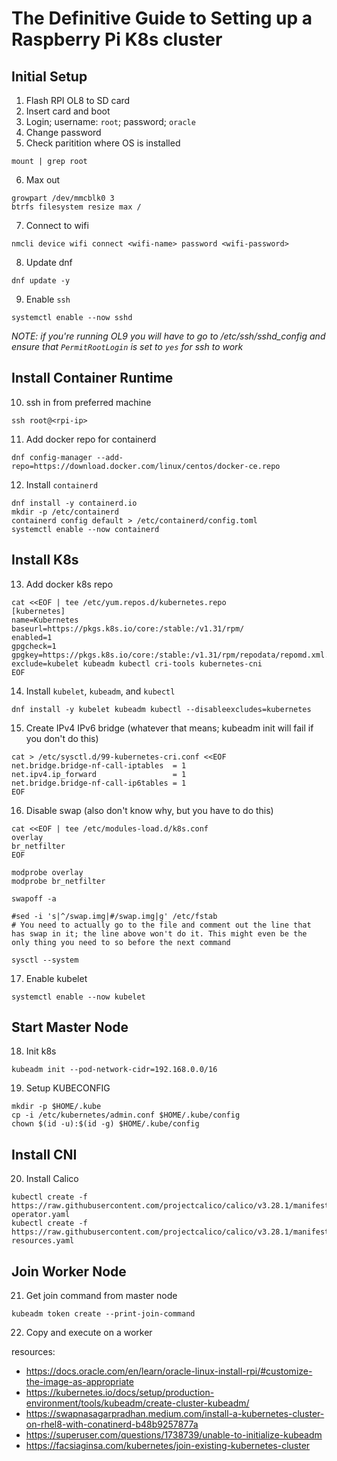 # The Definitive Guide to Setting up a Raspberry Pi K8s cluster

## Initial Setup

1. Flash RPI OL8 to SD card
2. Insert card and boot
3. Login; username: `root`; password; `oracle`
4. Change password
5. Check paritition where OS is installed
```
mount | grep root
```
6. Max out
```
growpart /dev/mmcblk0 3
btrfs filesystem resize max /
```
7. Connect to wifi
``` 
nmcli device wifi connect <wifi-name> password <wifi-password>
```
8. Update dnf
```
dnf update -y
```
9. Enable `ssh`
```
systemctl enable --now sshd
```
*NOTE: if you're running OL9 you will have to go to /etc/ssh/sshd_config and ensure that `PermitRootLogin` is set to `yes` for ssh to work*

## Install Container Runtime

10. ssh in from preferred machine
```
ssh root@<rpi-ip>
```
11. Add docker repo for containerd
```
dnf config-manager --add-repo=https://download.docker.com/linux/centos/docker-ce.repo
```
12. Install `containerd`
```
dnf install -y containerd.io
mkdir -p /etc/containerd
containerd config default > /etc/containerd/config.toml
systemctl enable --now containerd
```

## Install K8s

13. Add docker k8s repo
```
cat <<EOF | tee /etc/yum.repos.d/kubernetes.repo
[kubernetes]
name=Kubernetes
baseurl=https://pkgs.k8s.io/core:/stable:/v1.31/rpm/
enabled=1
gpgcheck=1
gpgkey=https://pkgs.k8s.io/core:/stable:/v1.31/rpm/repodata/repomd.xml.key
exclude=kubelet kubeadm kubectl cri-tools kubernetes-cni
EOF
```
14. Install `kubelet`, `kubeadm`, and `kubectl`
```
dnf install -y kubelet kubeadm kubectl --disableexcludes=kubernetes
```
15. Create IPv4 IPv6 bridge (whatever that means; kubeadm init will fail if you don't do this)
```
cat > /etc/sysctl.d/99-kubernetes-cri.conf <<EOF
net.bridge.bridge-nf-call-iptables  = 1
net.ipv4.ip_forward                 = 1
net.bridge.bridge-nf-call-ip6tables = 1
EOF
```
16. Disable swap (also don't know why, but you have to do this)
```
cat <<EOF | tee /etc/modules-load.d/k8s.conf
overlay
br_netfilter
EOF

modprobe overlay
modprobe br_netfilter

swapoff -a

#sed -i 's|^/swap.img|#/swap.img|g' /etc/fstab
# You need to actually go to the file and comment out the line that has swap in it; the line above won't do it. This might even be the only thing you need to so before the next command

sysctl --system
```
17. Enable kubelet
```
systemctl enable --now kubelet
```

## Start Master Node

18. Init k8s
```
kubeadm init --pod-network-cidr=192.168.0.0/16
```
19. Setup KUBECONFIG
```
mkdir -p $HOME/.kube 
cp -i /etc/kubernetes/admin.conf $HOME/.kube/config  
chown $(id -u):$(id -g) $HOME/.kube/config
```

## Install CNI

20. Install Calico
```
kubectl create -f https://raw.githubusercontent.com/projectcalico/calico/v3.28.1/manifests/tigera-operator.yaml
kubectl create -f https://raw.githubusercontent.com/projectcalico/calico/v3.28.1/manifests/custom-resources.yaml
```

## Join Worker Node

21. Get join command from master node 
```
kubeadm token create --print-join-command
```
22. Copy and execute on a worker

resources:
- https://docs.oracle.com/en/learn/oracle-linux-install-rpi/#customize-the-image-as-appropriate  
- https://kubernetes.io/docs/setup/production-environment/tools/kubeadm/create-cluster-kubeadm/
- https://swapnasagarpradhan.medium.com/install-a-kubernetes-cluster-on-rhel8-with-conatinerd-b48b9257877a 
- https://superuser.com/questions/1738739/unable-to-initialize-kubeadm 
- https://facsiaginsa.com/kubernetes/join-existing-kubernetes-cluster 
